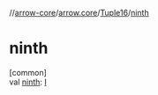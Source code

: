//[arrow-core](../../../index.md)/[arrow.core](../index.md)/[Tuple16](index.md)/[ninth](ninth.md)

# ninth

[common]\
val [ninth](ninth.md): [I](index.md)

